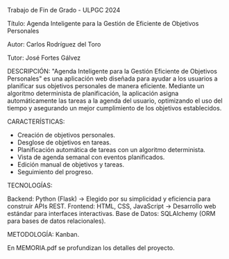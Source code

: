 Trabajo de Fin de Grado - ULPGC 2024

Título: Agenda Inteligente para la Gestión de Eficiente de Objetivos Personales

Autor: Carlos Rodríguez del Toro

Tutor: José Fortes Gálvez


DESCRIPCIÓN: "Agenda Inteligente para la Gestión Eficiente de Objetivos Personales" es una aplicación web diseñada para ayudar a los usuarios a planificar sus objetivos personales de manera eficiente. Mediante un algoritmo determinista de planificación, la aplicación asigna automáticamente las tareas a la agenda del usuario, optimizando el uso del tiempo y asegurando un mejor cumplimiento de los objetivos establecidos.

CARACTERÍSTICAS:
- Creación de objetivos personales.
- Desglose de objetivos en tareas.
- Planificación automática de tareas con un algoritmo determinista.
- Vista de agenda semanal con eventos planificados.
- Edición manual de objetivos y tareas.
- Seguimiento del progreso.


TECNOLOGÍAS:

Backend: Python (Flask) → Elegido por su simplicidad y eficiencia para construir APIs REST.
Frontend: HTML, CSS, JavaScript → Desarrollo web estándar para interfaces interactivas.
Base de Datos: SQLAlchemy (ORM para bases de datos relacionales).

METODOLOGÍA: Kanban.

En MEMORIA.pdf se profundizan los detalles del proyecto.

